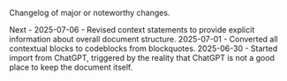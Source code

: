 Changelog of major or noteworthy changes.

Next -
2025-07-06 - Revised context statements to provide explicit information about overall document structure.
2025-07-01 - Converted all contextual blocks to codeblocks from blockquotes.
2025-06-30 - Started import from ChatGPT, triggered by the reality that ChatGPT is not a good place to keep the document itself.
